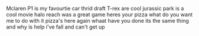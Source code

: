 Mclaren P1 is my favourtie car
thrid draft T-rex are cool
jurassic park is a cool movie
halo reach was a great game
heres your pizza
what do you want me to do with it
pizza's here again whaat have you done its the same thing and why is
help i've fall and can't get up
